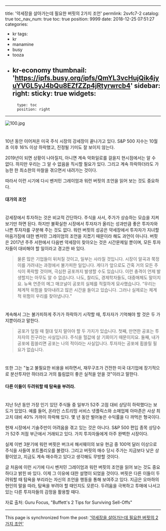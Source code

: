 
---
title: '약세장을 살아가는데 필요한 버핏의 2가지 조언'
permlink: 2svfc7-2
catalog: true
toc_nav_num: true
toc: true
position: 9999
date: 2018-12-25 07:51:27
categories:
- kr
tags:
- kr
- manamine
- busy
- tooza
- kr-economy
thumbnail: 'https://ipfs.busy.org/ipfs/QmYL3vcHujQik4jyuYVGL5yJ4bQu8EZfZZp4jRtyrwrcb4'
sidebar:
    right:
        sticky: true
widgets:
    -
        type: toc
        position: right
---


![100.jpg](https://ipfs.busy.org/ipfs/QmYL3vcHujQik4jyuYVGL5yJ4bQu8EZfZZp4jRtyrwrcb4)
#
10년 동안 이어져온 미국 주식 시장의 강세장이 끝나가고 있다. S&P 500 지수는 10월 초 이후 16% 이상 하락했고, 진정될 기미도 잘 보이지 않는다.

2019년이 되면 상황이 나아질지, 아니면 계속 악화일로를 걸을지 현시점에서는 알 수 없다. 하지만 우리는 그 알 수 없음을 직시할 필요가 있다. 그리고 계속 하락하더라도 가능한 한 최소한의 마찰을 겪으면서 내려가는 것이다.

따라서 이런 시기에 다시 벤저민 그레이엄과 워런 버핏의 조언을 읽어 보는 것도 중요하다.

#### 대가의 조언
#
강세장에서 투자하는 것은 비교적 간단하다. 주식을 사서, 주가가 상승하는 모습을 지켜보기만 하면 된다. 하지만 불확실한 시장에서 투자자가 올리는 성과만큼 좋은 투자자와 나쁜 투자자를 구분해 주는 것도 없다. 워런 버핏의 성공은 약세장에서 투자자가 지녀할 마음가짐에 대한 벤저민 그레이엄의 조언을 지켰기 때문이라 해도 과언이 아니다. 버핏은 2017년 주주 서한에서 다음번 약세장이 찾아오는 것은 시간문제일 뿐이며, 모든 투자자들이 대비해야 할 일이라고 경고한 바 있다.

>물론 많은 기업들이 뒤처질 것이고, 일부는 사라질 것입니다. 시장이 알곡과 쭉정이를 가려내는 과정에서 불가피한 일입니다. 게다가 앞으로도 간혹 거의 모든 주식이 폭락할 것이며, 극심한 공포까지 발생할 수도 있습니다. 이런 충격이 언제 발생할지는 아무도 알 수 없습니다. 나도, 찰리도, 경제학자들도, 대중매체도 말이지요. 뉴욕 연준의 메그 매코널이 공포의 실체를 적절하게 묘사했습니다. “우리는 체계적 위험을 찾아내려고 많은 시간을 들이고 있습니다. 그러나 실제로는 체계적 위험이 우리를 찾아냅니다.” 
#
계속해서 그는 불가피하게 주가가 하락하기 시작할 때, 투자자가 기억해야 할 것은 두 가지뿐이라고 말한다. 

>공포가 덮칠 때 절대 잊지 말아야 할 두 가지가 있습니다. 첫째, 만연한 공포는 투자자의 친구라는 사실입니다. 주식을 헐값에 살 기회이기 때문이지요. 둘째, 내가 공포에 휩쓸리면 공포는 나의 적이라는 사실입니다. 투자자는 공포에 휩쓸릴 필요가 없습니다. 
#
또한 그는 "높고 불필요한 비용을 비하면서, 재무구조가 건전한 미국 대기업에 장기적으로 분산투자만 하더라고 거의 틀림없이 좋은 실적을 얻을 것"이라고 말한다.

#### 다른 이들이 두려워할 때 탐욕을 부려라.
#
지난 5년 동안 가장 인기 있던 주식들 중 일부가 52주 고점 대비 상당히 하락했다는 보도가 있었다. 예를 들어, 온라인 스트리밍 서비스 넷플릭스와 소매업체 아마존은 사상 최고치 대비 40% 가까이 하락해 있다. 몇 년 동안 벌어놓은 수익률을 다 까먹은 형국이다. 

현재 시장에서 기술주만이 어려움을 겪고 있는 것은 아니다. S&P 500 편입 종목 상당수가 52주 저점 부근에서 거래되고 있다. 가치 투자자들에게 아주 완벽한 시장이다.

실제 이번 3분기에 워런 버핏은 버크셔 해서웨이의 보유 현금 중 100억 달러 이상으로 주식을 사들여 포트폴리오를 불렸다. 그리고 버핏의 매수 당시 주가는 지금보다 낮은 상황이었고, 지금도 계속 매수하고 있다고 생각해도 무방할 것이다. 

글 처음에 이런 시기에 다시 벤저민 그레이엄과 워런 버핏의 조언을 읽어 보는 것도 중요하다고 밝힌 바 있다. 이제 그 이유에 대한 설명이 되었을 것이다. 버핏은 다른 이들이 두려워할 때 탐욕을 부리라는 자신의 조언을 행동을 통해 보여주고 있다. 지금은 오마하의 현인의 말을 따라, 탐욕을 부려야 할 때인지도 모른다. 두려움을 극복하고 투매에 나서고 있는 다른 투자자들의 감정을 활용할 때다. 

자료 출처: Guru Focus, "Buffett's 2 Tips for Surviving Sell-Offs"

- - -

This page is synchronized from the post: ['약세장을 살아가는데 필요한 버핏의 2가지 조언'](https://steemit.com/@pius.pius/2svfc7-2)
